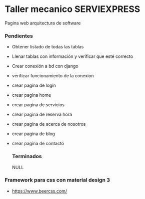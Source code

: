 # Taller mecanico SERVIEXPRESS
Pagina web arquitectura de software

### Pendientes
- Obtener listado de todas las tablas
- Llenar tablas con información y verificar que esté correcto
- Crear conexión a bd con django
- verificar funcionamiento de la conexion
- crear pagina de login
- crear pagina home
- crear pagina de servicios
- crear pagina de reserva hora
- crear pagina de acerca de nosotros
- crear pagina de blog
- crear pagina de contacto

  ### Terminados
  NULL
### Framework para css con material design 3
- https://www.beercss.com/
